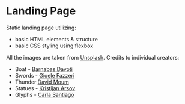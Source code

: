 # Landing Page

Static landing page utilizing:
- basic HTML elements & structure
- basic CSS styling using flexbox

All the images are taken from [Unsplash](https://unsplash.com).
Credits to individual creators:
- Boat - [Barnabas Davoti](https://unsplash.com/@davotibarna)
- Swords - [Gioele Fazzeri](https://unsplash.com/@gioele_fazzeri_89)
- Thunder [David Moum](https://unsplash.com/@littleppl85)
- Statues - [Kristijan Arsov](https://unsplash.com/@aarsoph)
- Glyphs - [Carla Santiago](https://unsplash.com/@carlamstgo)
